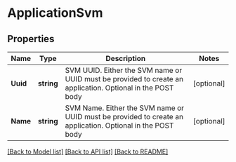 # ApplicationSvm

## Properties

Name | Type | Description | Notes
------------ | ------------- | ------------- | -------------
**Uuid** | **string** | SVM UUID. Either the SVM name or UUID must be provided to create an application. Optional in the POST body | [optional] 
**Name** | **string** | SVM Name. Either the SVM name or UUID must be provided to create an application. Optional in the POST body | [optional] 

[[Back to Model list]](../README.md#documentation-for-models) [[Back to API list]](../README.md#documentation-for-api-endpoints) [[Back to README]](../README.md)


